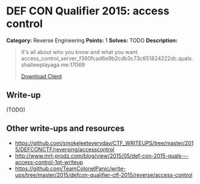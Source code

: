 # DEF CON Qualifier 2015: access control

**Category:** Reverse Engineering
**Points:** 1
**Solves:** TODO
**Description:**

> It's all about who you know and what you want. access_control_server_f380fcad6e9b2cdb3c73c651824222dc.quals.shallweplayaga.me:17069
>
> [Download Client](http://downloads.notmalware.ru/client_197010ce28dffd35bf00ffc56e3aeb9f)


## Write-up

(TODO)

## Other write-ups and resources

* <https://github.com/smokeleeteveryday/CTF_WRITEUPS/tree/master/2015/DEFCONCTF/reversing/accesscontrol>
* <http://www.mrt-prodz.com/blog/view/2015/05/def-con-2015-quals---access-control-1pt-writeup>
* <https://github.com/TeamColonelPanic/write-ups/tree/master/2015/defcon-qualifier-ctf-2015/reverse/access-control>
